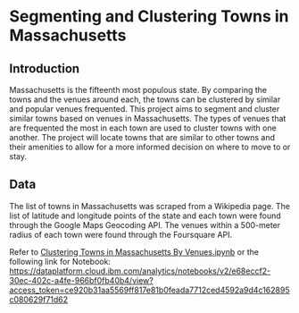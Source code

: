 # Segmenting and Clustering Towns in Massachusetts

## Introduction
Massachusetts is the fifteenth most populous state. By comparing the towns and the venues around each, the towns can be clustered by similar and popular venues frequented. This project aims to segment and cluster similar towns based on venues in Massachusetts. The types of venues that are frequented the most in each town are used to cluster towns with one another. The project will locate towns that are similar to other towns and their amenities to allow for a more informed decision on where to move to or stay. 

## Data
The list of towns in Massachusetts was scraped from a Wikipedia page. The list of latitude and longitude points of the state and each town were found through the Google Maps Geocoding API. The venues within a 500-meter radius of each town were found through the Foursquare API. 


Refer to [Clustering Towns in Massachusetts By Venues.ipynb](https://github.com/vivian-xia/Coursera_Capstone/blob/master/Clustering%20Towns%20in%20Massachusetts%20By%20Venues.ipynb) or the following link for Notebook: https://dataplatform.cloud.ibm.com/analytics/notebooks/v2/e68eccf2-30ec-402c-a4fe-966bf0fb40b4/view?access_token=ce920b31aa5569ff817e81b0feada7712ced4592a9d4c162895c080629f71d62

